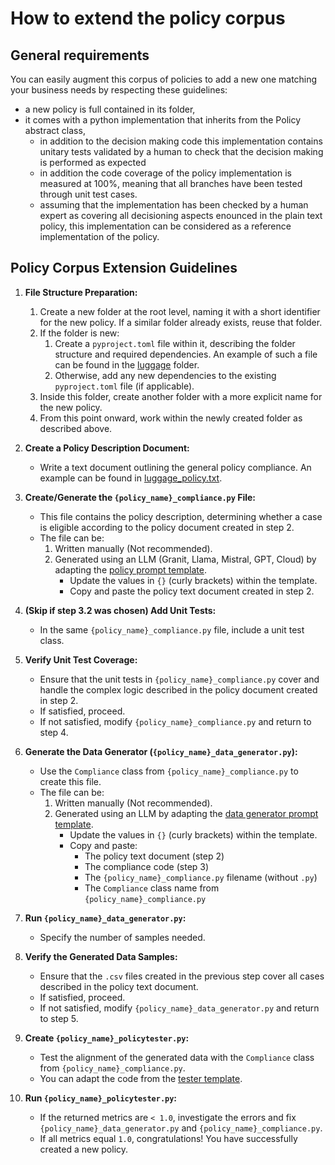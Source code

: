 # How to extend the policy corpus

## General requirements
You can easily augment this corpus of policies to add a new one matching your business needs by respecting these guidelines:
- a new policy is full contained in its folder,
- it comes with a python implementation that inherits from the Policy abstract class,
    - in addition to the decision making code this implementation contains unitary tests validated by a human to check that the decision making is performed as expected
    - in addition the code coverage of the policy implementation is measured at 100%, meaning that all branches have been tested through unit test cases.
    - assuming that the implementation has been checked by a human expert as covering all decisioning aspects enounced in the plain text policy, this implementation can be considered as a reference implementation of the policy. 

## Policy Corpus Extension Guidelines

1. **File Structure Preparation:**
   1. Create a new folder at the root level, naming it with a short identifier for the new policy. If a similar folder already exists, reuse that folder.
   2. If the folder is new:
      1. Create a `pyproject.toml` file within it, describing the folder structure and required dependencies. An example of such a file can be found in the [luggage](../luggage/pyproject.toml) folder.
      2. Otherwise, add any new dependencies to the existing `pyproject.toml` file (if applicable).
   3. Inside this folder, create another folder with a more explicit name for the new policy.
   4. From this point onward, work within the newly created folder as described above.

2. **Create a Policy Description Document:**
   - Write a text document outlining the general policy compliance. An example can be found in [luggage_policy.txt](../luggage/luggage_policy.txt).

3. **Create/Generate the `{policy_name}_compliance.py` File:**
   - This file contains the policy description, determining whether a case is eligible according to the policy document created in step 2.
   - The file can be:
     1. Written manually (Not recommended).
     2. Generated using an LLM (Granit, Llama, Mistral, GPT, Cloud) by adapting the [policy prompt template](prompt_template_compliance.md). 
        - Update the values in `{}` (curly brackets) within the template.
        - Copy and paste the policy text document created in step 2.

4. **(Skip if step 3.2 was chosen) Add Unit Tests:**
   - In the same `{policy_name}_compliance.py` file, include a unit test class.

5. **Verify Unit Test Coverage:**
   - Ensure that the unit tests in `{policy_name}_compliance.py` cover and handle the complex logic described in the policy document created in step 2.
   - If satisfied, proceed.
   - If not satisfied, modify `{policy_name}_compliance.py` and return to step 4.

6. **Generate the Data Generator (`{policy_name}_data_generator.py`):**
   - Use the `Compliance` class from `{policy_name}_compliance.py` to create this file.
   - The file can be:
     1. Written manually (Not recommended).
     2. Generated using an LLM by adapting the [data generator prompt template](prompt_template_data_generator.md).
        - Update the values in `{}` (curly brackets) within the template.
        - Copy and paste:
          - The policy text document (step 2)
          - The compliance code (step 3)
          - The `{policy_name}_compliance.py` filename (without `.py`)
          - The `Compliance` class name from `{policy_name}_compliance.py`

7. **Run `{policy_name}_data_generator.py`:**
   - Specify the number of samples needed.

8. **Verify the Generated Data Samples:**
   - Ensure that the `.csv` files created in the previous step cover all cases described in the policy text document.
   - If satisfied, proceed.
   - If not satisfied, modify `{policy_name}_data_generator.py` and return to step 5.

9. **Create `{policy_name}_policytester.py`:**
   - Test the alignment of the generated data with the `Compliance` class from `{policy_name}_compliance.py`.
   - You can adapt the code from the [tester template](tester_template.md).

10. **Run `{policy_name}_policytester.py`:**
    - If the returned metrics are `< 1.0`, investigate the errors and fix `{policy_name}_data_generator.py` and `{policy_name}_compliance.py`.
    - If all metrics equal `1.0`, congratulations! You have successfully created a new policy.

